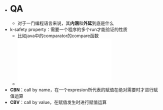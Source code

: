 - # QA
	- 对于一门编程语言来说，其**内涵**和**外延**到底是什么
- k-safety property：需要一个程序的多个run才能验证的性质
	- 比如java中的comparator的compare函数
	- ![pldi16-chl.pdf](../assets/pldi16-chl_1661502209280_0.pdf)
- **CBN**：call by name，在一个expresion所代表的赋值在绝对需要时才进行赋值运算
- **CBV**：call by value，在赋值发生时进行赋值运算